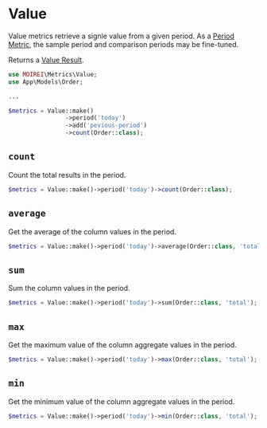 # Value

Value metrics retrieve a signle value from a given period. As a [Period Metric](/metrics/period-metric.html), the sample period and comparison periods may be fine-tuned.

Returns a [Value Result](/result-types/value.html).

```php
use MOIREI\Metrics\Value;
use App\Models\Order;

...

$metrics = Value::make()
                ->period('today')
                ->add('pevious-period')
                ->count(Order::class);

```

## `count`
Count the total results in the period.

```php
$metrics = Value::make()->period('today')->count(Order::class);
```

## `average`
Get the average of the column values in the period.

```php
$metrics = Value::make()->period('today')->average(Order::class, 'total');
```

## `sum`
Sum the column values in the period.

```php
$metrics = Value::make()->period('today')->sum(Order::class, 'total');
```

## `max`
Get the maximum value of the column aggregate values in the period.

```php
$metrics = Value::make()->period('today')->max(Order::class, 'total');
```

## `min`
Get the minimum value of the column aggregate values in the period.

```php
$metrics = Value::make()->period('today')->min(Order::class, 'total');
```

